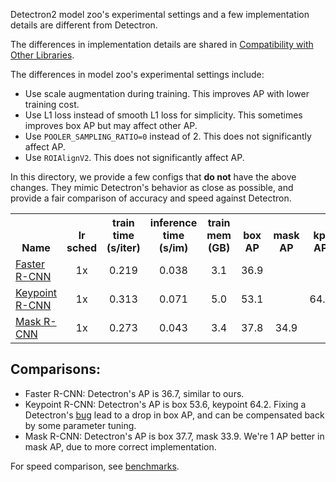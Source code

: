 
Detectron2 model zoo's experimental settings and a few implementation details are different from Detectron.

The differences in implementation details are shared in
[Compatibility with Other Libraries](../../docs/notes/compatibility.md).

The differences in model zoo's experimental settings include:
* Use scale augmentation during training. This improves AP with lower training cost.
* Use L1 loss instead of smooth L1 loss for simplicity. This sometimes improves box AP but may
  affect other AP.
* Use `POOLER_SAMPLING_RATIO=0` instead of 2. This does not significantly affect AP.
* Use `ROIAlignV2`. This does not significantly affect AP.

In this directory, we provide a few configs that __do not__ have the above changes.
They mimic Detectron's behavior as close as possible,
and provide a fair comparison of accuracy and speed against Detectron.

<!--
./gen_html_table.py --config 'Detectron1-Comparisons/*.yaml' --name "Faster R-CNN" "Keypoint R-CNN" "Mask R-CNN" --fields lr_sched train_speed inference_speed mem box_AP mask_AP keypoint_AP --base-dir ../../../configs/Detectron1-Comparisons
-->


<table><tbody>
<!-- START TABLE -->
<!-- TABLE HEADER -->
<th valign="bottom">Name</th>
<th valign="bottom">lr<br/>sched</th>
<th valign="bottom">train<br/>time<br/>(s/iter)</th>
<th valign="bottom">inference<br/>time<br/>(s/im)</th>
<th valign="bottom">train<br/>mem<br/>(GB)</th>
<th valign="bottom">box<br/>AP</th>
<th valign="bottom">mask<br/>AP</th>
<th valign="bottom">kp.<br/>AP</th>
<th valign="bottom">model id</th>
<th valign="bottom">download</th>
<!-- TABLE BODY -->
<!-- ROW: faster_rcnn_R_50_FPN_noaug_1x -->
 <tr><td align="left"><a href="faster_rcnn_R_50_FPN_noaug_1x.yaml">Faster R-CNN</a></td>
<td align="center">1x</td>
<td align="center">0.219</td>
<td align="center">0.038</td>
<td align="center">3.1</td>
<td align="center">36.9</td>
<td align="center"></td>
<td align="center"></td>
<td align="center">137781054</td>
</tr>
<!-- ROW: keypoint_rcnn_R_50_FPN_1x -->
 <tr><td align="left"><a href="keypoint_rcnn_R_50_FPN_1x.yaml">Keypoint R-CNN</a></td>
<td align="center">1x</td>
<td align="center">0.313</td>
<td align="center">0.071</td>
<td align="center">5.0</td>
<td align="center">53.1</td>
<td align="center"></td>
<td align="center">64.2</td>
<td align="center">137781195</td>
</tr>
<!-- ROW: mask_rcnn_R_50_FPN_noaug_1x -->
 <tr><td align="left"><a href="mask_rcnn_R_50_FPN_noaug_1x.yaml">Mask R-CNN</a></td>
<td align="center">1x</td>
<td align="center">0.273</td>
<td align="center">0.043</td>
<td align="center">3.4</td>
<td align="center">37.8</td>
<td align="center">34.9</td>
<td align="center"></td>
<td align="center">137781281</td>
</tr>
</tbody></table>

## Comparisons:

* Faster R-CNN: Detectron's AP is 36.7, similar to ours.
* Keypoint R-CNN: Detectron's AP is box 53.6, keypoint 64.2. Fixing a Detectron's
  [bug](https://github.com/facebookresearch/Detectron/issues/459) lead to a drop in box AP, and can be
	compensated back by some parameter tuning.
* Mask R-CNN: Detectron's AP is box 37.7, mask 33.9. We're 1 AP better in mask AP, due to more correct implementation.

For speed comparison, see [benchmarks](https://detectron2.readthedocs.io/notes/benchmarks.html).
